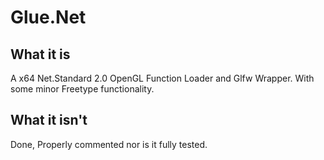 # Glue.Net

## What it is
A x64 Net.Standard 2.0 OpenGL Function Loader and Glfw Wrapper. With some minor Freetype functionality.

## What it isn't
Done, Properly commented nor is it fully tested.


